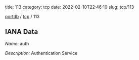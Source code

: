 title: 113
category: tcp
date: 2022-02-10T22:46:10
slug: tcp/113

[portdb](/) / [tcp](/category/tcp.html) / 113


## IANA Data

_Name:_ auth

_Description:_ Authentication Service

